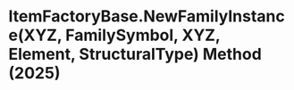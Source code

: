 # ItemFactoryBase.NewFamilyInstance(XYZ, FamilySymbol, XYZ, Element, StructuralType) Method (2025)

﻿